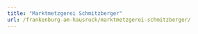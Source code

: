 ```yaml
---
title: "Marktmetzgerei Schmitzberger"
url: /frankenburg-am-hausruck/marktmetzgerei-schmitzberger/
---
```

